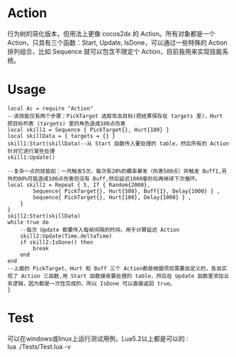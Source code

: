 # Action
行为树的简化版本，但用法上更像 cocos2dx 的 Action。所有对象都是一个 Action，只具有三个函数：Start, Update, IsDone，可以通过一些特殊的 Action 排列组合，比如 Sequence 就可以包含不限定个 Action，目前我用来实现技能系统。  

# Usage
```  
local Ac = require "Action"  
--该技能仅有两个步骤：PickTarget 选取攻击目标(把结果保存在 targets 里)，Hurt 把目标列表 (targets) 里的角色造成100点伤害  
local skill1 = Sequence { PickTarget{}, Hurt{100} }  
local skillData = { targets = {} }  
skill1:Start(skillData)--从 Start 函数传入要处理的 table，然后所有的 Action 针对它进行某些处理  
skill1:Update()  

--复杂一点的技能如：一共触发5次，每次有20%的概率暴发（伤害500点）并触发 Buff1,另外的80%可能造成100点伤害但没有 Buff,然后延迟1000毫秒后再继续下次循环。  
local skill2 = Repeat { 5, If { Random{2000}, 
		Sequence{ PickTarget{}, Hurt{500}, Buff{1}, Delay{1000} } ,
		Sequence{ PickTarget{}, Hurt{100}, Delay{1000} } ,
	}
}
skill2:Start(skillData)  
while true do  
	--每次 Update 都要传入每帧间隔的时间，用于计算延迟 Action  
	skill2:Update(Time.deltaTime)  
	if skill2:IsDone() then  
		break  
	end  
end  
--上面的 PickTarget、Hurt 和 Buff 三个 Action都是根据项目需要自定义的，各自实现了 Action 三函数,用 Start 函数接收要处理的 table，然后在 Update 函数里添加业务逻辑，因为都是一次性完成的，所以 IsDone 可以直接返回 true。
}  
```  

# Test
可以在windows或linux上运行测试用例，Lua5.2以上都是可以的 :   
lua ./Tests/Test.lua -v  

